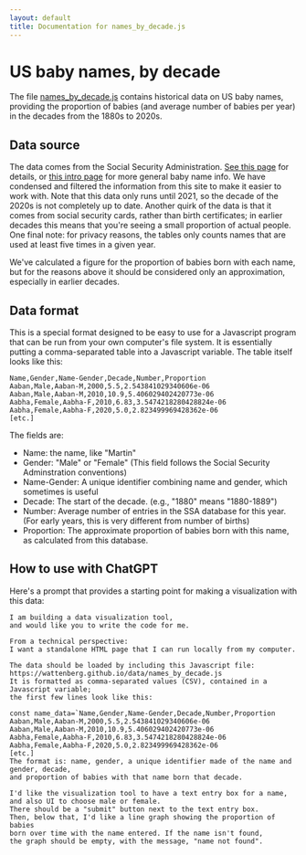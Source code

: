```yaml
---
layout: default
title: Documentation for names_by_decade.js
---
```


# US baby names, by decade

The file [names_by_decade.js](https://wattenberg.github.io/data/names_by_decade.js) contains historical data on US baby names, providing
the proportion of babies (and average number of babies per year) in the decades from the 1880s to 2020s.

## Data source

The data comes from the Social Security Administration. [See this page](https://www.ssa.gov/OACT/babynames/limits.html) for details,
or [this intro page](https://www.ssa.gov/oact/babynames/) for more general baby name info.
We have condensed and filtered the information from this site to make it easier to work with. Note that this data
only runs until 2021, so the decade of the 2020s is not completely up to date. Another quirk of the data
is that it comes from social security cards, rather than birth certificates; in earlier decades this means
that you're seeing a small proportion of actual people. One final note: for privacy reasons, the tables only counts names
that are used at least five times in a given year. 

We've calculated a figure for the proportion of babies born with each name, but for the reasons above it should be considered only an approximation,
especially in earlier decades.

## Data format

This is a special format designed to be easy to use for a Javascript program that can be run from your own computer's file system.
It is essentially putting a comma-separated table into a Javascript variable. The table itself looks like this:
```
Name,Gender,Name-Gender,Decade,Number,Proportion
Aaban,Male,Aaban-M,2000,5.5,2.543841029340606e-06
Aaban,Male,Aaban-M,2010,10.9,5.406029402420773e-06
Aabha,Female,Aabha-F,2010,6.83,3.5474218280428824e-06
Aabha,Female,Aabha-F,2020,5.0,2.823499969428362e-06
[etc.]
```
The fields are:
* Name: the name, like "Martin"
* Gender: "Male" or "Female" (This field follows the Social Security Adminstration conventions)
* Name-Gender: A unique identifier combining name and gender, which sometimes is useful
* Decade: The start of the decade. (e.g., "1880" means "1880-1889")
* Number: Average number of entries in the SSA database for this year. (For early years, this is very different from number of births)
* Proportion: The approximate proportion of babies born with this name, as calculated from this database.

## How to use with ChatGPT

Here's a prompt that provides a starting point for making a visualization with this data:

```
I am building a data visualization tool,
and would like you to write the code for me. 

From a technical perspective:
I want a standalone HTML page that I can run locally from my computer.

The data should be loaded by including this Javascript file: 
https://wattenberg.github.io/data/names_by_decade.js
It is formatted as comma-separated values (CSV), contained in a Javascript variable;
the first few lines look like this:

const name_data=`Name,Gender,Name-Gender,Decade,Number,Proportion
Aaban,Male,Aaban-M,2000,5.5,2.543841029340606e-06
Aaban,Male,Aaban-M,2010,10.9,5.406029402420773e-06
Aabha,Female,Aabha-F,2010,6.83,3.5474218280428824e-06
Aabha,Female,Aabha-F,2020,5.0,2.823499969428362e-06
[etc.]
The format is: name, gender, a unique identifier made of the name and gender, decade,
and proportion of babies with that name born that decade.

I'd like the visualization tool to have a text entry box for a name,
and also UI to choose male or female.
There should be a "submit" button next to the text entry box.
Then, below that, I'd like a line graph showing the proportion of babies
born over time with the name entered. If the name isn't found,
the graph should be empty, with the message, "name not found".
```
